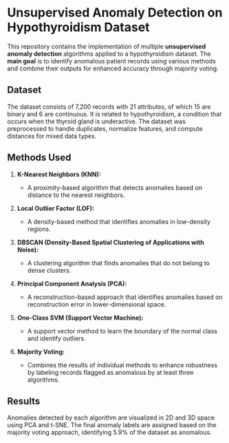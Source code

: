 # Unsupervised Anomaly Detection on Hypothyroidism Dataset

This repository contains the implementation of multiple **unsupervised anomaly detection** algorithms applied to a hypothyroidism dataset. The **main goal** is to identify anomalous patient records using various methods and combine their outputs for enhanced accuracy through majority voting.

## Dataset

The dataset consists of 7,200 records with 21 attributes, of which 15 are binary and 6 are continuous. It is related to hypothyroidism, a condition that occurs when the thyroid gland is underactive. The dataset was preprocessed to handle duplicates, normalize features, and compute distances for mixed data types.

## Methods Used

1. **K-Nearest Neighbors (KNN):**
   - A proximity-based algorithm that detects anomalies based on distance to the nearest neighbors.

2. **Local Outlier Factor (LOF):**
   - A density-based method that identifies anomalies in low-density regions.

3. **DBSCAN (Density-Based Spatial Clustering of Applications with Noise):**
   - A clustering algorithm that finds anomalies that do not belong to dense clusters.

4. **Principal Component Analysis (PCA):**
   - A reconstruction-based approach that identifies anomalies based on reconstruction error in lower-dimensional space.

5. **One-Class SVM (Support Vector Machine):**
   - A support vector method to learn the boundary of the normal class and identify outliers.

6. **Majority Voting:**
   - Combines the results of individual methods to enhance robustness by labeling records flagged as anomalous by at least three algorithms.

## Results

Anomalies detected by each algorithm are visualized in 2D and 3D space using PCA and t-SNE. The final anomaly labels are assigned based on the majority voting approach, identifying 5.9% of the dataset as anomalous.
